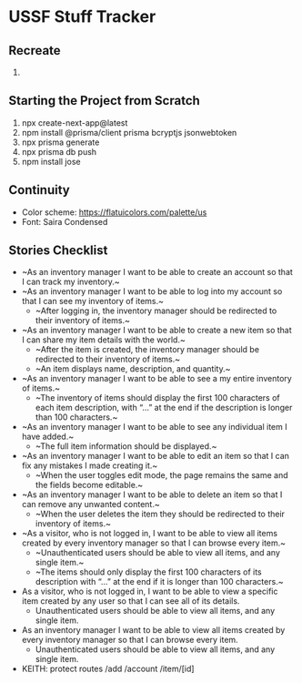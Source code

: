 # USSF Stuff Tracker

## Recreate
1. 

## Starting the Project from Scratch
1. npx create-next-app@latest
2. npm install @prisma/client prisma bcryptjs jsonwebtoken
3. npx prisma generate
4. npx prisma db push
5. npm install jose

## Continuity
- Color scheme: https://flatuicolors.com/palette/us
- Font: Saira Condensed

## Stories Checklist
- ~As an inventory manager I want to be able to create an account so that I can track my inventory.~
- ~As an inventory manager I want to be able to log into my account so that I can see my inventory of items.~
  - ~After logging in, the inventory manager should be redirected to their inventory of items.~
- ~As an inventory manager I want to be able to create a new item so that I can share my item details with the world.~
  - ~After the item is created, the inventory manager should be redirected to their inventory of items.~
  - ~An item displays name, description, and quantity.~
- ~As an inventory manager I want to be able to see a my entire inventory of items.~
  - ~The inventory of items should display the first 100 characters of each item description, with “...” at the end if the description is longer than 100 characters.~
- ~As an inventory manager I want to be able to see any individual item I have added.~
  - ~The full item information should be displayed.~
- ~As an inventory manager I want to be able to edit an item so that I can fix any mistakes I made creating it.~
  - ~When the user toggles edit mode, the page remains the same and the fields become editable.~
- ~As an inventory manager I want to be able to delete an item so that I can remove any unwanted content.~
  - ~When the user deletes the item they should be redirected to their inventory of items.~
- ~As a visitor, who is not logged in, I want to be able to view all items created by every inventory manager so that I can browse every item.~
  - ~Unauthenticated users should be able to view all items, and any single item.~
  - ~The items should only display the first 100 characters of its description with “...” at the end if it is longer than 100 characters.~
- As a visitor, who is not logged in, I want to be able to view a specific item created by any user so that I can see all of its details.
  - Unauthenticated users should be able to view all items, and any single item.
- As an inventory manager I want to be able to view all items created by every inventory manager so that I can browse every item.
  - Unauthenticated users should be able to view all items, and any single item.
- KEITH: protect routes
	/add
	/account
	/item/[id]